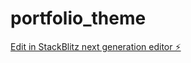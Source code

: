 # portfolio_theme

[Edit in StackBlitz next generation editor ⚡️](https://stackblitz.com/~/github.com/juanjomp85/portfolio_theme)